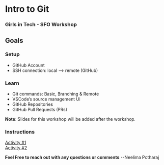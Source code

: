# Intro to Git
### Girls in Tech - SFO Workshop

## Goals
### Setup
- GitHub Account
- SSH connection: local --> remote (GitHub)  
### Learn 
- Git commands: Basic, Branching & Remote
- VSCode’s  source management UI 
- GitHub Repositories
- GitHub Pull Requests (PRs)

**Note**: Slides for this workshop will be added after the workshop. 

### Instructions
[Activity #1](https://github.com/neelip/intro-to-git-workshop/blob/main/Activity-1.md)  
[Activity #2](https://github.com/neelip/intro-to-git-workshop/blob/main/Activity-2.md)



**Feel Free to reach out with any questions or comments**
--Neelima Potharaj
